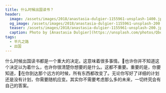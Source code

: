 ```yaml
---
title: 什么时候出国读书？
header:
  image: /assets/images/2018/anastasia-dulgier-1155961-unsplash-1400.jpg
  og_image: /assets/images/2018/anastasia-dulgier-1155961-unsplash-200.jpg
  teaser: /assets/images/2018/anastasia-dulgier-1155961-unsplash-200.jpg
  caption: Photo by [Anastasia Dulgier](https://unsplash.com/photos/QboRVYU6sfQ?utm_source=unsplash&utm_medium=referral&utm_content=creditCopyText) on [Unsplash](https://unsplash.com/search/photos/abroad?utm_source=unsplash&utm_medium=referral&utm_content=creditCopyText)
tags:
  - 平凡之路
  - 出国
---
```


什么时候出国读书都是一个重大的决定。这意味着很多事情。也许你并不知道这个决定以为着什么，也许你很清楚你想要的是什么。这都不重要。重要的是，你要知道，在你到达那个远方的时候，所有东西都改变了。无论你写好了详细的计划还是没有计划，你需要随机应变。其实你不需要考虑那么多的未来，一切终究会有自己的答案。